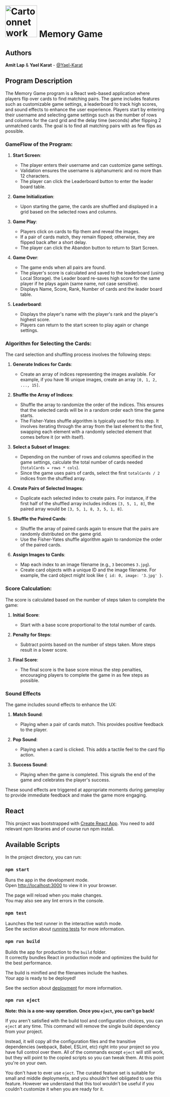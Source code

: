 # <img src="https://github.com/user-attachments/assets/8e6794b9-31e3-447e-9c6d-3fb2f9ef913f" alt="Cartoonnetwork Matching Cards GIF" style="width: 100px; height: auto;"> Memory Game

## Authors
**Amit Lap** & **Yael Karat** - [@Yael-Karat](https://github.com/Yael-Karat)

## Program Description
The Memory Game program is a React web-based application where players flip over cards to find matching pairs.
The game includes features such as customizable game settings, a leaderboard to track high scores, and sound effects to enhance the user experience.
Players start by entering their username and selecting game settings such as the number of rows and columns for the card grid and the delay time (seconds) after flipping 2 unmatched cards.
The goal is to find all matching pairs with as few flips as possible.

### GameFlow of the Program:
1. **Start Screen**:
    - The player enters their username and can customize game settings.
    - Validation ensures the username is alphanumeric and no more than 12 characters.
    - The player can click the Leaderboard button to enter the leader board table.

2. **Game Initialization**:
    - Upon starting the game, the cards are shuffled and displayed in a grid based on the selected rows and columns.

3. **Game Play**:
    - Players click on cards to flip them and reveal the images.
    - If a pair of cards match, they remain flipped; otherwise, they are flipped back after a short delay.
    - The player can click the Abandon button to return to Start Screen.

4. **Game Over**:
    - The game ends when all pairs are found.
    - The player's score is calculated and saved to the leaderboard (using Local Storage). the Leader board re-saves high score for the same player if he plays again (same name, not case sensitive).
    - Displays Name, Score, Rank, Number of cards and the leader board table.

5. **Leaderboard**:
    - Displays the player's name with the player's rank and the player's highest score.
    - Players can return to the start screen to play again or change settings.

### Algorithm for Selecting the Cards:

The card selection and shuffling process involves the following steps:

1. **Generate Indices for Cards**:
    - Create an array of indices representing the images available. For example, if you have 16 unique images, create an array `[0, 1, 2, ..., 15]`.

2. **Shuffle the Array of Indices**:
    - Shuffle the array to randomize the order of the indices. This ensures that the selected cards will be in a random order each time the game starts.
    - The Fisher-Yates shuffle algorithm is typically used for this step. It involves iterating through the array from the last element to the first, swapping each element with a randomly selected element that comes before it (or with itself).

3. **Select a Subset of Images**:
    - Depending on the number of rows and columns specified in the game settings, calculate the total number of cards needed (`totalCards = rows * cols`).
    - Since the game uses pairs of cards, select the first `totalCards / 2` indices from the shuffled array.

4. **Create Pairs of Selected Images**:
    - Duplicate each selected index to create pairs. For instance, if the first half of the shuffled array includes indices `[3, 5, 1, 8]`, the paired array would be `[3, 5, 1, 8, 3, 5, 1, 8]`.

5. **Shuffle the Paired Cards**:
    - Shuffle the array of paired cards again to ensure that the pairs are randomly distributed on the game grid.
    - Use the Fisher-Yates shuffle algorithm again to randomize the order of the paired cards.

6. **Assign Images to Cards**:
    - Map each index to an image filename (e.g., `3` becomes `3.jpg`).
    - Create card objects with a unique ID and the image filename. For example, the card object might look like `{ id: 0, image: '3.jpg' }`.

### Score Calculation:

The score is calculated based on the number of steps taken to complete the game:

1. **Initial Score**:
    - Start with a base score proportional to the total number of cards.

2. **Penalty for Steps**:
    - Subtract points based on the number of steps taken. More steps result in a lower score.

3. **Final Score**:
    - The final score is the base score minus the step penalties, encouraging players to complete the game in as few steps as possible.

### Sound Effects

The game includes sound effects to enhance the UX:

1. **Match Sound**:
    - Playing when a pair of cards match. This provides positive feedback to the player.

2. **Pop Sound**:
    - Playing when a card is clicked. This adds a tactile feel to the card flip action.

3. **Success Sound**:
    - Playing when the game is completed. This signals the end of the game and celebrates the player's success.

These sound effects are triggered at appropriate moments during gameplay to provide immediate feedback and make the game more engaging.

## React
This project was bootstrapped with [Create React App](https://github.com/facebook/create-react-app).
You need to add relevant npm libraries and of course run npm install.

## Available Scripts

In the project directory, you can run:

### `npm start`

Runs the app in the development mode.\
Open [http://localhost:3000](http://localhost:3000) to view it in your browser.

The page will reload when you make changes.\
You may also see any lint errors in the console.

### `npm test`

Launches the test runner in the interactive watch mode.\
See the section about [running tests](https://facebook.github.io/create-react-app/docs/running-tests) for more information.

### `npm run build`

Builds the app for production to the `build` folder.\
It correctly bundles React in production mode and optimizes the build for the best performance.

The build is minified and the filenames include the hashes.\
Your app is ready to be deployed!

See the section about [deployment](https://facebook.github.io/create-react-app/docs/deployment) for more information.

### `npm run eject`

**Note: this is a one-way operation. Once you `eject`, you can't go back!**

If you aren't satisfied with the build tool and configuration choices, you can `eject` at any time. This command will remove the single build dependency from your project.

Instead, it will copy all the configuration files and the transitive dependencies (webpack, Babel, ESLint, etc) right into your project so you have full control over them. All of the commands except `eject` will still work, but they will point to the copied scripts so you can tweak them. At this point you're on your own.

You don't have to ever use `eject`. The curated feature set is suitable for small and middle deployments, and you shouldn't feel obligated to use this feature. However we understand that this tool wouldn't be useful if you couldn't customize it when you are ready for it.
